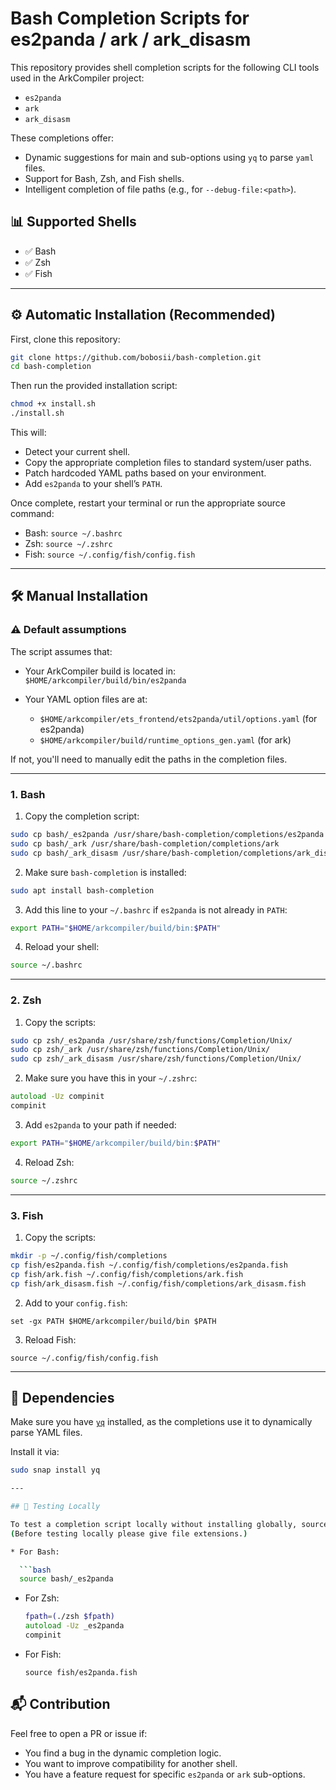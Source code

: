 # Bash Completion Scripts for es2panda / ark / ark\_disasm

This repository provides shell completion scripts for the following CLI tools used in the ArkCompiler project:

* `es2panda`
* `ark`
* `ark_disasm`

These completions offer:

* Dynamic suggestions for main and sub-options using `yq` to parse `yaml` files.
* Support for Bash, Zsh, and Fish shells.
* Intelligent completion of file paths (e.g., for `--debug-file:<path>`).

## 📊 Supported Shells

* ✅ Bash
* ✅ Zsh
* ✅ Fish

---

## ⚙️ Automatic Installation (Recommended)

First, clone this repository:

```bash
git clone https://github.com/bobosii/bash-completion.git
cd bash-completion
```

Then run the provided installation script:

```bash
chmod +x install.sh
./install.sh
```

This will:

* Detect your current shell.
* Copy the appropriate completion files to standard system/user paths.
* Patch hardcoded YAML paths based on your environment.
* Add `es2panda` to your shell’s `PATH`.

Once complete, restart your terminal or run the appropriate source command:

* Bash: `source ~/.bashrc`
* Zsh: `source ~/.zshrc`
* Fish: `source ~/.config/fish/config.fish`

---

## 🛠️ Manual Installation

### ⚠️ Default assumptions

The script assumes that:

* Your ArkCompiler build is located in: `$HOME/arkcompiler/build/bin/es2panda`
* Your YAML option files are at:

  * `$HOME/arkcompiler/ets_frontend/ets2panda/util/options.yaml` (for es2panda)
  * `$HOME/arkcompiler/build/runtime_options_gen.yaml` (for ark)

If not, you'll need to manually edit the paths in the completion files.

---

### 1. Bash

1. Copy the completion script:

```bash
sudo cp bash/_es2panda /usr/share/bash-completion/completions/es2panda
sudo cp bash/_ark /usr/share/bash-completion/completions/ark
sudo cp bash/_ark_disasm /usr/share/bash-completion/completions/ark_disasm
```

2. Make sure `bash-completion` is installed:

```bash
sudo apt install bash-completion
```

3. Add this line to your `~/.bashrc` if `es2panda` is not already in `PATH`:

```bash
export PATH="$HOME/arkcompiler/build/bin:$PATH"
```

4. Reload your shell:

```bash
source ~/.bashrc
```

---

### 2. Zsh

1. Copy the scripts:

```bash
sudo cp zsh/_es2panda /usr/share/zsh/functions/Completion/Unix/
sudo cp zsh/_ark /usr/share/zsh/functions/Completion/Unix/
sudo cp zsh/_ark_disasm /usr/share/zsh/functions/Completion/Unix/
```

2. Make sure you have this in your `~/.zshrc`:

```zsh
autoload -Uz compinit
compinit
```

3. Add `es2panda` to your path if needed:

```zsh
export PATH="$HOME/arkcompiler/build/bin:$PATH"
```

4. Reload Zsh:

```zsh
source ~/.zshrc
```

---

### 3. Fish

1. Copy the scripts:

```bash
mkdir -p ~/.config/fish/completions
cp fish/es2panda.fish ~/.config/fish/completions/es2panda.fish
cp fish/ark.fish ~/.config/fish/completions/ark.fish
cp fish/ark_disasm.fish ~/.config/fish/completions/ark_disasm.fish
```

2. Add to your `config.fish`:

```fish
set -gx PATH $HOME/arkcompiler/build/bin $PATH
```

3. Reload Fish:

```fish
source ~/.config/fish/config.fish
```

---

## 🧰 Dependencies

Make sure you have [`yq`](https://github.com/mikefarah/yq) installed, as the completions use it to dynamically parse YAML files.

Install it via:

```bash
sudo snap install yq

---

## 🥺 Testing Locally

To test a completion script locally without installing globally, source it manually:
(Before testing locally please give file extensions.)

* For Bash:

  ```bash
  source bash/_es2panda
  ```

* For Zsh:

  ```zsh
  fpath=(./zsh $fpath)
  autoload -Uz _es2panda
  compinit
  ```

* For Fish:

  ```fish
  source fish/es2panda.fish
  ```


## 📬 Contribution

Feel free to open a PR or issue if:

* You find a bug in the dynamic completion logic.
* You want to improve compatibility for another shell.
* You have a feature request for specific `es2panda` or `ark` sub-options.


